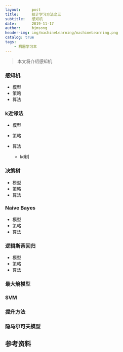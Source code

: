 ```yaml
---
layout:     post
title:      统计学习方法之三
subtitle:   感知机
date:       2019-11-17
author:     bjmsong
header-img: img/machineLearning/machineLearning.png
catalog: true
tags:
    - 机器学习本
---
```

>本文将介绍感知机



### 感知机

- 模型
- 策略
- 算法



### k近邻法

- 模型

- 策略

- 算法

  - kd树

    

### 决策树

- 模型
- 策略
- 算法



### Naive Bayes

- 模型
- 策略
- 算法

### 

### 逻辑斯蒂回归

- 模型
- 策略
- 算法





### 最大熵模型



### SVM



### 提升方法



### 隐马尔可夫模型





## 参考资料
